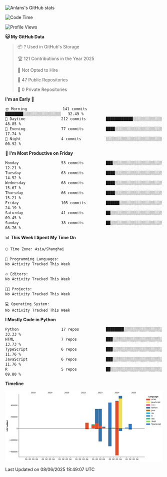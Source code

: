 <!-- ![Anlans's GitHub stats](https://github-readme-stats.vercel.app/api?username=Anlans) -->
![Anlans's GitHub stats](https://github-readme-stats.vercel.app/api?username=Anlans&rank_icon=github)

<!--START_SECTION:waka-->
![Code Time](http://img.shields.io/badge/Code%20Time-0%20secs-blue)

![Profile Views](http://img.shields.io/badge/Profile%20Views-0-blue)

**🐱 My GitHub Data** 

> 📦 ? Used in GitHub's Storage 
 > 
> 🏆 121 Contributions in the Year 2025
 > 
> 🚫 Not Opted to Hire
 > 
> 📜 47 Public Repositories 
 > 
> 🔑 0 Private Repositories 
 > 
**I'm an Early 🐤** 

```text
🌞 Morning                141 commits         ████████░░░░░░░░░░░░░░░░░   32.49 % 
🌆 Daytime                212 commits         ████████████░░░░░░░░░░░░░   48.85 % 
🌃 Evening                77 commits          ████░░░░░░░░░░░░░░░░░░░░░   17.74 % 
🌙 Night                  4 commits           ░░░░░░░░░░░░░░░░░░░░░░░░░   00.92 % 
```
📅 **I'm Most Productive on Friday** 

```text
Monday                   53 commits          ███░░░░░░░░░░░░░░░░░░░░░░   12.21 % 
Tuesday                  63 commits          ████░░░░░░░░░░░░░░░░░░░░░   14.52 % 
Wednesday                68 commits          ████░░░░░░░░░░░░░░░░░░░░░   15.67 % 
Thursday                 66 commits          ████░░░░░░░░░░░░░░░░░░░░░   15.21 % 
Friday                   105 commits         ██████░░░░░░░░░░░░░░░░░░░   24.19 % 
Saturday                 41 commits          ██░░░░░░░░░░░░░░░░░░░░░░░   09.45 % 
Sunday                   38 commits          ██░░░░░░░░░░░░░░░░░░░░░░░   08.76 % 
```


📊 **This Week I Spent My Time On** 

```text
🕑︎ Time Zone: Asia/Shanghai

💬 Programming Languages: 
No Activity Tracked This Week

🔥 Editors: 
No Activity Tracked This Week

🐱‍💻 Projects: 
No Activity Tracked This Week

💻 Operating System: 
No Activity Tracked This Week
```

**I Mostly Code in Python** 

```text
Python                   17 repos            ████████░░░░░░░░░░░░░░░░░   33.33 % 
HTML                     7 repos             ███░░░░░░░░░░░░░░░░░░░░░░   13.73 % 
TypeScript               6 repos             ███░░░░░░░░░░░░░░░░░░░░░░   11.76 % 
JavaScript               6 repos             ███░░░░░░░░░░░░░░░░░░░░░░   11.76 % 
R                        5 repos             ██░░░░░░░░░░░░░░░░░░░░░░░   09.80 % 
```



**Timeline**

![Lines of Code chart](https://raw.githubusercontent.com/Anlans/Anlans/main/assets/bar_graph.png)


 Last Updated on 08/06/2025 18:49:07 UTC
<!--END_SECTION:waka-->

